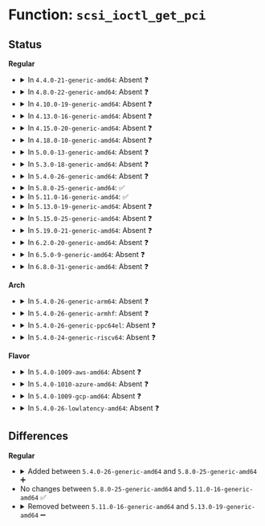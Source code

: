 # Function: <code>scsi_ioctl_get_pci</code>

## Status
<b>Regular</b>
<ul>
<li>
<details>
<summary>In <code>4.4.0-21-generic-amd64</code>: Absent ❓</summary>

```json
{
  "name": "scsi_ioctl_get_pci",
  "collision_type": "Unique Static",
  "inline_type": "Full",
  "funcs": [
    {
      "addr": 18446744071584779999,
      "name": "scsi_ioctl_get_pci",
      "external": false,
      "loc": "drivers/scsi/scsi_ioctl.c:172",
      "file": "drivers/scsi/scsi_ioctl.c",
      "inline": "not declared, inlined",
      "caller_inline": [
        "drivers/scsi/scsi_ioctl.c:scsi_ioctl"
      ],
      "caller_func": []
    }
  ],
  "symbols": []
}
```
</details>
</li>
<li>
<details>
<summary>In <code>4.8.0-22-generic-amd64</code>: Absent ❓</summary>

```json
{
  "name": "scsi_ioctl_get_pci",
  "collision_type": "Unique Static",
  "inline_type": "Full",
  "funcs": [
    {
      "addr": 18446744071585140111,
      "name": "scsi_ioctl_get_pci",
      "external": false,
      "loc": "drivers/scsi/scsi_ioctl.c:172",
      "file": "drivers/scsi/scsi_ioctl.c",
      "inline": "not declared, inlined",
      "caller_inline": [
        "drivers/scsi/scsi_ioctl.c:scsi_ioctl"
      ],
      "caller_func": []
    }
  ],
  "symbols": []
}
```
</details>
</li>
<li>
<details>
<summary>In <code>4.10.0-19-generic-amd64</code>: Absent ❓</summary>

```json
{
  "name": "scsi_ioctl_get_pci",
  "collision_type": "Unique Static",
  "inline_type": "Full",
  "funcs": [
    {
      "addr": 18446744071585334399,
      "name": "scsi_ioctl_get_pci",
      "external": false,
      "loc": "drivers/scsi/scsi_ioctl.c:172",
      "file": "drivers/scsi/scsi_ioctl.c",
      "inline": "not declared, inlined",
      "caller_inline": [
        "drivers/scsi/scsi_ioctl.c:scsi_ioctl"
      ],
      "caller_func": []
    }
  ],
  "symbols": []
}
```
</details>
</li>
<li>
<details>
<summary>In <code>4.13.0-16-generic-amd64</code>: Absent ❓</summary>

```json
{
  "name": "scsi_ioctl_get_pci",
  "collision_type": "Unique Static",
  "inline_type": "Full",
  "funcs": [
    {
      "addr": 18446744071585419777,
      "name": "scsi_ioctl_get_pci",
      "external": false,
      "loc": "drivers/scsi/scsi_ioctl.c:172",
      "file": "drivers/scsi/scsi_ioctl.c",
      "inline": "not declared, inlined",
      "caller_inline": [
        "drivers/scsi/scsi_ioctl.c:scsi_ioctl"
      ],
      "caller_func": []
    }
  ],
  "symbols": []
}
```
</details>
</li>
<li>
<details>
<summary>In <code>4.15.0-20-generic-amd64</code>: Absent ❓</summary>

```json
{
  "name": "scsi_ioctl_get_pci",
  "collision_type": "Unique Static",
  "inline_type": "Full",
  "funcs": [
    {
      "addr": 18446744071585849734,
      "name": "scsi_ioctl_get_pci",
      "external": false,
      "loc": "drivers/scsi/scsi_ioctl.c:174",
      "file": "drivers/scsi/scsi_ioctl.c",
      "inline": "not declared, inlined",
      "caller_inline": [
        "drivers/scsi/scsi_ioctl.c:scsi_ioctl"
      ],
      "caller_func": []
    }
  ],
  "symbols": []
}
```
</details>
</li>
<li>
<details>
<summary>In <code>4.18.0-10-generic-amd64</code>: Absent ❓</summary>

```json
{
  "name": "scsi_ioctl_get_pci",
  "collision_type": "Unique Static",
  "inline_type": "Full",
  "funcs": [
    {
      "addr": 18446744071586096591,
      "name": "scsi_ioctl_get_pci",
      "external": false,
      "loc": "drivers/scsi/scsi_ioctl.c:174",
      "file": "drivers/scsi/scsi_ioctl.c",
      "inline": "not declared, inlined",
      "caller_inline": [
        "drivers/scsi/scsi_ioctl.c:scsi_ioctl"
      ],
      "caller_func": []
    }
  ],
  "symbols": []
}
```
</details>
</li>
<li>
<details>
<summary>In <code>5.0.0-13-generic-amd64</code>: Absent ❓</summary>

```json
{
  "name": "scsi_ioctl_get_pci",
  "collision_type": "Unique Static",
  "inline_type": "Full",
  "funcs": [
    {
      "addr": 18446744071586242697,
      "name": "scsi_ioctl_get_pci",
      "external": false,
      "loc": "drivers/scsi/scsi_ioctl.c:174",
      "file": "drivers/scsi/scsi_ioctl.c",
      "inline": "not declared, inlined",
      "caller_inline": [
        "drivers/scsi/scsi_ioctl.c:scsi_ioctl"
      ],
      "caller_func": []
    }
  ],
  "symbols": []
}
```
</details>
</li>
<li>
<details>
<summary>In <code>5.3.0-18-generic-amd64</code>: Absent ❓</summary>

```json
{
  "name": "scsi_ioctl_get_pci",
  "collision_type": "Unique Static",
  "inline_type": "Full",
  "funcs": [
    {
      "addr": 18446744071586486196,
      "name": "scsi_ioctl_get_pci",
      "external": false,
      "loc": "drivers/scsi/scsi_ioctl.c:175",
      "file": "drivers/scsi/scsi_ioctl.c",
      "inline": "not declared, inlined",
      "caller_inline": [
        "drivers/scsi/scsi_ioctl.c:scsi_ioctl"
      ],
      "caller_func": []
    }
  ],
  "symbols": []
}
```
</details>
</li>
<li>
<details>
<summary>In <code>5.4.0-26-generic-amd64</code>: Absent ❓</summary>

```json
{
  "name": "scsi_ioctl_get_pci",
  "collision_type": "Unique Static",
  "inline_type": "Full",
  "funcs": [
    {
      "addr": 18446744071586633956,
      "name": "scsi_ioctl_get_pci",
      "external": false,
      "loc": "drivers/scsi/scsi_ioctl.c:175",
      "file": "drivers/scsi/scsi_ioctl.c",
      "inline": "not declared, inlined",
      "caller_inline": [
        "drivers/scsi/scsi_ioctl.c:scsi_ioctl"
      ],
      "caller_func": []
    }
  ],
  "symbols": []
}
```
</details>
</li>
<li>
<details>
<summary>In <code>5.8.0-25-generic-amd64</code>: ✅</summary>

```c
int scsi_ioctl_get_pci(struct scsi_device * sdev, void * arg)
```

```json
{
  "name": "scsi_ioctl_get_pci",
  "collision_type": "Unique Static",
  "inline_type": "No",
  "funcs": [
    {
      "addr": 18446744071587430096,
      "name": "scsi_ioctl_get_pci",
      "external": false,
      "loc": "drivers/scsi/scsi_ioctl.c:175",
      "file": "drivers/scsi/scsi_ioctl.c",
      "inline": "seen, unknown",
      "caller_inline": [],
      "caller_func": [
        "drivers/scsi/scsi_ioctl.c:scsi_ioctl_common"
      ]
    }
  ],
  "symbols": [
    {
      "addr": 18446744071587430096,
      "name": "scsi_ioctl_get_pci",
      "section": ".text",
      "bind": "STB_LOCAL",
      "size": 122
    }
  ]
}
```
</details>
</li>
<li>
<details>
<summary>In <code>5.11.0-16-generic-amd64</code>: ✅</summary>

```c
int scsi_ioctl_get_pci(struct scsi_device * sdev, void * arg)
```

```json
{
  "name": "scsi_ioctl_get_pci",
  "collision_type": "Unique Static",
  "inline_type": "No",
  "funcs": [
    {
      "addr": 18446744071587498896,
      "name": "scsi_ioctl_get_pci",
      "external": false,
      "loc": "drivers/scsi/scsi_ioctl.c:175",
      "file": "drivers/scsi/scsi_ioctl.c",
      "inline": "seen, unknown",
      "caller_inline": [],
      "caller_func": [
        "drivers/scsi/scsi_ioctl.c:scsi_ioctl_common"
      ]
    }
  ],
  "symbols": [
    {
      "addr": 18446744071587498896,
      "name": "scsi_ioctl_get_pci",
      "section": ".text",
      "bind": "STB_LOCAL",
      "size": 122
    }
  ]
}
```
</details>
</li>
<li>
<details>
<summary>In <code>5.13.0-19-generic-amd64</code>: Absent ❓</summary>

```json
{
  "name": "scsi_ioctl_get_pci",
  "collision_type": "Unique Static",
  "inline_type": "Full",
  "funcs": [
    {
      "addr": 18446744071587380755,
      "name": "scsi_ioctl_get_pci",
      "external": false,
      "loc": "drivers/scsi/scsi_ioctl.c:175",
      "file": "drivers/scsi/scsi_ioctl.c",
      "inline": "not declared, inlined",
      "caller_inline": [
        "drivers/scsi/scsi_ioctl.c:scsi_ioctl_common"
      ],
      "caller_func": []
    }
  ],
  "symbols": []
}
```
</details>
</li>
<li>
<details>
<summary>In <code>5.15.0-25-generic-amd64</code>: Absent ❓</summary>

```json
{
  "name": "scsi_ioctl_get_pci",
  "collision_type": "Unique Static",
  "inline_type": "Full",
  "funcs": [
    {
      "addr": 18446744071587952661,
      "name": "scsi_ioctl_get_pci",
      "external": false,
      "loc": "drivers/scsi/scsi_ioctl.c:154",
      "file": "drivers/scsi/scsi_ioctl.c",
      "inline": "not declared, inlined",
      "caller_inline": [
        "drivers/scsi/scsi_ioctl.c:scsi_ioctl"
      ],
      "caller_func": []
    }
  ],
  "symbols": []
}
```
</details>
</li>
<li>
<details>
<summary>In <code>5.19.0-21-generic-amd64</code>: Absent ❓</summary>

```json
{
  "name": "scsi_ioctl_get_pci",
  "collision_type": "Unique Static",
  "inline_type": "Full",
  "funcs": [
    {
      "addr": 18446744071589308348,
      "name": "scsi_ioctl_get_pci",
      "external": false,
      "loc": "drivers/scsi/scsi_ioctl.c:154",
      "file": "drivers/scsi/scsi_ioctl.c",
      "inline": "not declared, inlined",
      "caller_inline": [
        "drivers/scsi/scsi_ioctl.c:scsi_ioctl"
      ],
      "caller_func": []
    }
  ],
  "symbols": []
}
```
</details>
</li>
<li>
<details>
<summary>In <code>6.2.0-20-generic-amd64</code>: Absent ❓</summary>

```json
{
  "name": "scsi_ioctl_get_pci",
  "collision_type": "Unique Static",
  "inline_type": "Full",
  "funcs": [
    {
      "addr": 18446744071590872875,
      "name": "scsi_ioctl_get_pci",
      "external": false,
      "loc": "drivers/scsi/scsi_ioctl.c:154",
      "file": "drivers/scsi/scsi_ioctl.c",
      "inline": "not declared, inlined",
      "caller_inline": [
        "drivers/scsi/scsi_ioctl.c:scsi_ioctl"
      ],
      "caller_func": []
    }
  ],
  "symbols": []
}
```
</details>
</li>
<li>
<details>
<summary>In <code>6.5.0-9-generic-amd64</code>: Absent ❓</summary>

```json
{
  "name": "scsi_ioctl_get_pci",
  "collision_type": "Unique Static",
  "inline_type": "Full",
  "funcs": [
    {
      "addr": 18446744071591215805,
      "name": "scsi_ioctl_get_pci",
      "external": false,
      "loc": "drivers/scsi/scsi_ioctl.c:157",
      "file": "drivers/scsi/scsi_ioctl.c",
      "inline": "not declared, inlined",
      "caller_inline": [
        "drivers/scsi/scsi_ioctl.c:scsi_ioctl"
      ],
      "caller_func": []
    }
  ],
  "symbols": []
}
```
</details>
</li>
<li>
<details>
<summary>In <code>6.8.0-31-generic-amd64</code>: Absent ❓</summary>

```json
{
  "name": "scsi_ioctl_get_pci",
  "collision_type": "Unique Static",
  "inline_type": "Full",
  "funcs": [
    {
      "addr": 18446744071591562989,
      "name": "scsi_ioctl_get_pci",
      "external": false,
      "loc": "drivers/scsi/scsi_ioctl.c:157",
      "file": "drivers/scsi/scsi_ioctl.c",
      "inline": "not declared, inlined",
      "caller_inline": [
        "drivers/scsi/scsi_ioctl.c:scsi_ioctl"
      ],
      "caller_func": []
    }
  ],
  "symbols": []
}
```
</details>
</li>
</ul>
<b>Arch</b>
<ul>
<li>
<details>
<summary>In <code>5.4.0-26-generic-arm64</code>: Absent ❓</summary>

```json
{
  "name": "scsi_ioctl_get_pci",
  "collision_type": "Unique Static",
  "inline_type": "Full",
  "funcs": [
    {
      "addr": 18446603336499527912,
      "name": "scsi_ioctl_get_pci",
      "external": false,
      "loc": "drivers/scsi/scsi_ioctl.c:175",
      "file": "drivers/scsi/scsi_ioctl.c",
      "inline": "not declared, inlined",
      "caller_inline": [
        "drivers/scsi/scsi_ioctl.c:scsi_ioctl"
      ],
      "caller_func": []
    }
  ],
  "symbols": []
}
```
</details>
</li>
<li>
<details>
<summary>In <code>5.4.0-26-generic-armhf</code>: Absent ❓</summary>

```json
{
  "name": "scsi_ioctl_get_pci",
  "collision_type": "Unique Static",
  "inline_type": "Full",
  "funcs": [
    {
      "addr": 3231994624,
      "name": "scsi_ioctl_get_pci",
      "external": false,
      "loc": "drivers/scsi/scsi_ioctl.c:175",
      "file": "drivers/scsi/scsi_ioctl.c",
      "inline": "not declared, inlined",
      "caller_inline": [
        "drivers/scsi/scsi_ioctl.c:scsi_ioctl"
      ],
      "caller_func": []
    }
  ],
  "symbols": []
}
```
</details>
</li>
<li>
<details>
<summary>In <code>5.4.0-26-generic-ppc64el</code>: Absent ❓</summary>

```json
{
  "name": "scsi_ioctl_get_pci",
  "collision_type": "Unique Static",
  "inline_type": "Full",
  "funcs": [
    {
      "addr": 13835058055292819772,
      "name": "scsi_ioctl_get_pci",
      "external": false,
      "loc": "drivers/scsi/scsi_ioctl.c:175",
      "file": "drivers/scsi/scsi_ioctl.c",
      "inline": "not declared, inlined",
      "caller_inline": [
        "drivers/scsi/scsi_ioctl.c:scsi_ioctl"
      ],
      "caller_func": []
    }
  ],
  "symbols": []
}
```
</details>
</li>
<li>
<details>
<summary>In <code>5.4.0-24-generic-riscv64</code>: Absent ❓</summary>

```json
{
  "name": "scsi_ioctl_get_pci",
  "collision_type": "Unique Static",
  "inline_type": "Full",
  "funcs": [
    {
      "addr": 18446743936276733856,
      "name": "scsi_ioctl_get_pci",
      "external": false,
      "loc": "drivers/scsi/scsi_ioctl.c:175",
      "file": "drivers/scsi/scsi_ioctl.c",
      "inline": "not declared, inlined",
      "caller_inline": [
        "drivers/scsi/scsi_ioctl.c:scsi_ioctl"
      ],
      "caller_func": []
    }
  ],
  "symbols": []
}
```
</details>
</li>
</ul>
<b>Flavor</b>
<ul>
<li>
<details>
<summary>In <code>5.4.0-1009-aws-amd64</code>: Absent ❓</summary>

```json
{
  "name": "scsi_ioctl_get_pci",
  "collision_type": "Unique Static",
  "inline_type": "Full",
  "funcs": [
    {
      "addr": 18446744071586324436,
      "name": "scsi_ioctl_get_pci",
      "external": false,
      "loc": "drivers/scsi/scsi_ioctl.c:175",
      "file": "drivers/scsi/scsi_ioctl.c",
      "inline": "not declared, inlined",
      "caller_inline": [
        "drivers/scsi/scsi_ioctl.c:scsi_ioctl"
      ],
      "caller_func": []
    }
  ],
  "symbols": []
}
```
</details>
</li>
<li>
<details>
<summary>In <code>5.4.0-1010-azure-amd64</code>: Absent ❓</summary>

```json
{
  "name": "scsi_ioctl_get_pci",
  "collision_type": "Unique Static",
  "inline_type": "Full",
  "funcs": [
    {
      "addr": 18446744071586165764,
      "name": "scsi_ioctl_get_pci",
      "external": false,
      "loc": "drivers/scsi/scsi_ioctl.c:175",
      "file": "drivers/scsi/scsi_ioctl.c",
      "inline": "not declared, inlined",
      "caller_inline": [
        "drivers/scsi/scsi_ioctl.c:scsi_ioctl"
      ],
      "caller_func": []
    }
  ],
  "symbols": []
}
```
</details>
</li>
<li>
<details>
<summary>In <code>5.4.0-1009-gcp-amd64</code>: Absent ❓</summary>

```json
{
  "name": "scsi_ioctl_get_pci",
  "collision_type": "Unique Static",
  "inline_type": "Full",
  "funcs": [
    {
      "addr": 18446744071586581924,
      "name": "scsi_ioctl_get_pci",
      "external": false,
      "loc": "drivers/scsi/scsi_ioctl.c:175",
      "file": "drivers/scsi/scsi_ioctl.c",
      "inline": "not declared, inlined",
      "caller_inline": [
        "drivers/scsi/scsi_ioctl.c:scsi_ioctl"
      ],
      "caller_func": []
    }
  ],
  "symbols": []
}
```
</details>
</li>
<li>
<details>
<summary>In <code>5.4.0-26-lowlatency-amd64</code>: Absent ❓</summary>

```json
{
  "name": "scsi_ioctl_get_pci",
  "collision_type": "Unique Static",
  "inline_type": "Full",
  "funcs": [
    {
      "addr": 18446744071586694148,
      "name": "scsi_ioctl_get_pci",
      "external": false,
      "loc": "drivers/scsi/scsi_ioctl.c:175",
      "file": "drivers/scsi/scsi_ioctl.c",
      "inline": "not declared, inlined",
      "caller_inline": [
        "drivers/scsi/scsi_ioctl.c:scsi_ioctl"
      ],
      "caller_func": []
    }
  ],
  "symbols": []
}
```
</details>
</li>
</ul>

## Differences
<b>Regular</b>
<ul>
<li>
<details>
<summary>Added between <code>5.4.0-26-generic-amd64</code> and <code>5.8.0-25-generic-amd64</code> ➕</summary>

```c
int scsi_ioctl_get_pci(struct scsi_device * sdev, void * arg)
```
</details>
</li>
<li>
No changes between <code>5.8.0-25-generic-amd64</code> and <code>5.11.0-16-generic-amd64</code> ✅
</li>
<li>
<details>
<summary>Removed between <code>5.11.0-16-generic-amd64</code> and <code>5.13.0-19-generic-amd64</code> ➖</summary>

```c
int scsi_ioctl_get_pci(struct scsi_device * sdev, void * arg)
```
</details>
</li>
</ul>
